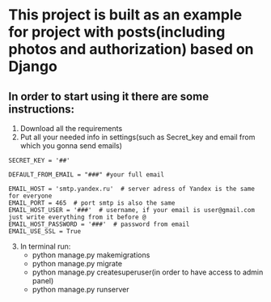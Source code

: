 # This project is built as an example for project with posts(including photos and authorization) based on Django #

## In order to start using it there are some instructions:
1. Download all the requirements 
2. Put all your needed info in settings(such as Secret_key and email from which you gonna send emails)
```
SECRET_KEY = '##'

```
```
DEFAULT_FROM_EMAIL = "###" #your full email

EMAIL_HOST = 'smtp.yandex.ru'  # server adress of Yandex is the same for everyone
EMAIL_PORT = 465  # port smtp is also the same
EMAIL_HOST_USER = '###'  # username, if your email is user@gmail.com just write everything from it before @
EMAIL_HOST_PASSWORD = '###'  # password from email
EMAIL_USE_SSL = True
```

3. In terminal run:
    * python manage.py makemigrations
    * python manage.py migrate
    * python manage.py createsuperuser(in order to have access to admin 
    panel)
    * python manage.py runserver 

